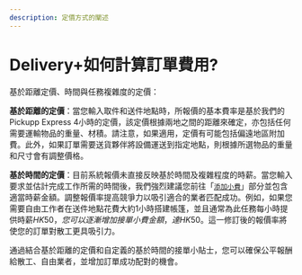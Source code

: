 ```yaml
---
description: 定價方式的闡述
---
```


# Delivery+如何計算訂單費用?

基於距離定價、時間與任務複雜度的定價：

**基於距離的定價**：當您輸入取件和送件地點時，所報價的基本費率是基於我們的Pickupp Express 4小時的定價，該定價根據兩地之間的距離來確定，亦包括任何需要運輸物品的重量、材積。請注意，如果適用，定價有可能包括偏遠地區附加費。此外，如果訂單需要送貨夥伴將設備運送到指定地點，則根據所選物品的重量和尺寸會有調整價格。

**基於時間的定價**：目前系統報價未直接反映基於時間及複雜程度的時薪。當您輸入要求並估計完成工作所需的時間後，我們強烈建議您前往「[`添加小費`](tian-jia-xiao-fei-yi-jia-su-su-di-zhuan-yuan-pi-pei.md)」部分並包含適當時薪金額。調整報價率提高競爭力以吸引適合的業者匹配成功。例如，如果您需要自由工作者在送件地點花費大約1小時搭建帳篷，並且通常為此任務每小時提供時薪$HK50，您可以逐漸增加接單小費金額，達HK$50。這一修訂後的報價率將使您的訂單對散工更具吸引力。

通過結合基於距離的定價和自定義的基於時間的接單小貼士，您可以確保公平報酬給散工、自由業者，並增加訂單成功配對的機會。
